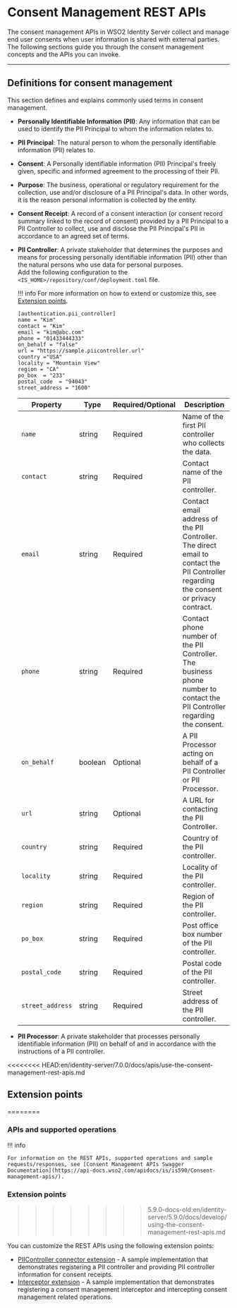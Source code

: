 # Consent Management REST APIs

The consent management APIs in WSO2 Identity Server collect and manage
end user consents when user information is shared with external parties.
The following sections guide you through the consent management concepts
and the APIs you can invoke.

---

## Definitions for consent management

This section defines and explains commonly used terms in consent
management.

-   **Personally Identifiable Information (PII)**: Any information that can be used to identify the PII Principal to whom the information relates to.
-   **PII Principal**: The natural person to whom the personally identifiable information (PII) relates to.
-   **Consent**: A Personally identifiable information (PII) Principal's freely
    given, specific and informed agreement to the processing of their
    PII.
-   **Purpose**: The business, operational or regulatory requirement for the
    collection, use and/or disclosure of a PII Principal's data. In
    other words, it is the reason personal information is collected by
    the entity.
-   **Consent Receipt**: A record of a consent interaction (or consent record summary
    linked to the record of consent) provided by a PII Principal to a
    PII Controller to collect, use and disclose the PII Principal's PII
    in accordance to an agreed set of terms.
-   **PII Controller**: A private stakeholder that determines the purposes and means for
    processing personally identifiable information (PII) other  than the
    natural persons who use data for personal purposes.  
Add the following configuration to the `<IS_HOME>/repository/conf/deployment.toml` file.

    !!! info 
        For more information on how to extend or customize this, see
        [Extension points](#extension-points).

    ``` 
    [authentication.pii_controller]
    name = "Kim"
    contact = "Kim"
    email = "kim@abc.com"
    phone = "01433444333"
    on_behalf = "false"
    url = "https://sample.piicontroller.url"
    country ="USA"
    locality = "Mountain View"
    region = "CA"
    po_box  = "233"
    postal_code  = "94043"
    street_address = "1600"
    ```
            
    | Property         | Type    | Required/Optional | Description                                                                                                                            |
    |------------------|---------|-------------------|----------------------------------------------------------------------------------------------------------------------------------------|
    | `name`           | string  | Required          | Name of the first PII controller who collects the data.                                                                                |
    | `contact`        | string  | Required          | Contact name of the PII controller.                                                                                                    |
    | `email`          | string  | Required          | Contact email address of the PII Controller. The direct email to contact the PII Controller regarding the consent or privacy contract. |
    | `phone`          | string  | Required          | Contact phone number of the PII Controller. The business phone number to contact the PII Controller regarding the consent.             |
    | `on_behalf`      | boolean | Optional          | A PII Processor acting on behalf of a PII Controller or PII Processor.                                                                 |
    | `url`            | string  | Optional          | A URL for contacting the PII Controller.                                                                                               |
    | `country`        | string  | Required          | Country of the PII controller.                                                                                                         |
    | `locality`       | string  | Required          | Locality of the PII controller.                                                                                                        |
    | `region`         | string  | Required          | Region of the PII controller.                                                                                                          |
    | `po_box`         | string  | Required          | Post office box number of the PII controller.                                                                                          |
    | `postal_code`    | string  | Required          | Postal code of the PII controller.                                                                                                     |    
    | `street_address` | string  | Required          | Street address of the PII controller.                                                                                                  |

-   **PII Processor**: A private stakeholder that processes personally identifiable
    information (PII) on behalf of and in accordance with the
    instructions of a PII controller.

<<<<<<<< HEAD:en/identity-server/7.0.0/docs/apis/use-the-consent-management-rest-apis.md
## Extension points
========
### APIs and supported operations

!!! info
    
    For information on the REST APIs, supported operations and sample requests/responses, see [Consent Management APIs Swagger Documentation](https://api-docs.wso2.com/apidocs/is/is590/Consent-management-apis/).
    

### Extension points
>>>>>>>> 5.9.0-docs-old:en/identity-server/5.9.0/docs/develop/using-the-consent-management-rest-apis.md

You can customize the REST APIs using the following extension points:

-   [PIIController connector extension](https://github.com/wso2/samples-is/tree/product-is3289/consent-mgt/piicontroller/org.wso2.carbon.identity.piicontroller) -
    A sample implementation that demonstrates registering a PII
    controller and providing PII controller information for consent
    receipts.  
-   [Interceptor extension](https://github.com/wso2/samples-is/tree/product-is3289/consent-mgt/interceptor) -
    A sample implementation that demonstrates registering a consent
    management interceptor and intercepting consent management related
    operations.
